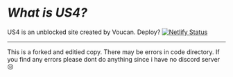 # *What is US4?*
US4 is an unblоcked site created by Voucan.
Deploy? [![Netlify Status](https://api.netlify.com/api/v1/badges/e6bda5a4-0f59-46eb-ab61-5335e16a90bc/deploy-status)](https://app.netlify.com/projects/nexusv2/deploys)
_____________________________________________________
This is a forked and editied copy. There may be errors in code directory. If you find any errors please dont do anything since i have no discord server 😔
